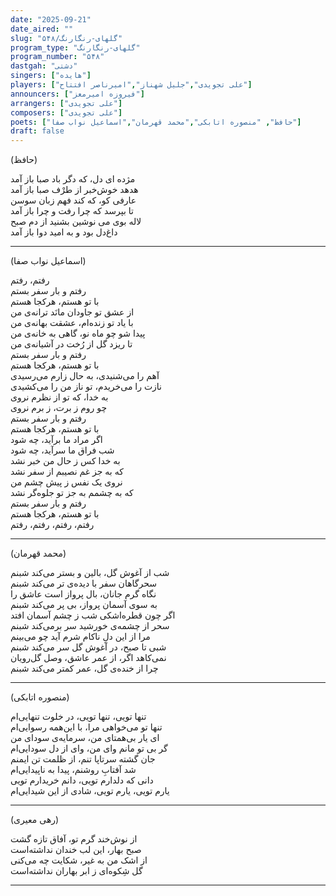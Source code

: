 ```yaml
---
date: "2025-09-21"
date_aired: ""
slug: "گلهای-رنگارنگ/۵۴۸"
program_type: "گلهای-رنگارنگ"
program_number: "۵۴۸"
dastgah: "دشتی"
singers: ["هایده"]
players: ["علی تجویدی","جلیل شهناز","امیرناصر افتتاح"]
announcers: ["فیروزه امیرمعز"]
arrangers: ["علی تجویدی"]
composers: ["علی تجویدی"]
poets: ["حافظ", "منصوره اتابکی","محمد قهرمان","اسماعیل نواب صفا"]
draft: false
---
```


(حافظ)

مژده ای دل، که دگر باد صبا باز آمد  
هدهد خوش‌خبر از طرْف صبا باز آمد  
عارفی کو، که کند فهم زبان سوسن  
تا بپرسد که چرا رفت و چرا باز آمد  
لاله بوی می نوشین بشنید از دم صبح  
داغ‌دل بود و به امید دوا باز آمد

---

(اسماعیل نواب صفا)

رفتم، رفتم  
رفتم و بار سفر بستم  
با تو هستم، هرکجا هستم  
از عشق تو جاودان مانَد ترانه‌ی من  
با یاد تو زنده‌ام، عشقت بهانه‌ی من  
پیدا شو چو ماه نو، گاهی به خانه‌ی من  
تا ریزد گل از رُخت در آشیانه‌ی من  
رفتم و بار سفر بستم  
با تو هستم، هرکجا هستم  
آهم را می‌شنیدی، به حال زارم می‌رسیدی  
نازت را می‌خریدم، تو ناز من را می‌کشیدی  
به خدا، که تو از نظرم نروی  
چو روم ز برت، ز برم نروی  
رفتم و بار سفر بستم  
با تو هستم، هرکجا هستم  
اگر مراد ما برآید، چه شود  
شب فراق ما سرآید، چه شود  
به خدا کس ز حال من خبر نشد  
که به جز غم نصیبم از سفر نشد  
نروی یک نفس ز پیش چشم من  
که به چشمم به جز تو جلوه‌گر نشد  
رفتم و بار سفر بستم  
با تو هستم، هرکجا هستم  
رفتم، رفتم، رفتم، رفتم  

---

(محمد قهرمان)

شب از آغوش گل، بالین و بستر می‌کند شبنم  
سحرگاهان سفر با دیده‌ی تر می‌کند شبنم  
نگاه گرم جانان، بال پرواز است عاشق را  
به سوی آسمان پرواز، بی پر می‌کند شبنم  
اگر چون قطره‌اشکی شب ز چشم آسمان افتد  
سحر از چشمه‌ی خورشید سر برمی‌کند شبنم  
مرا از این دلِ ناکام شرم آید چو می‌بینم  
شبی تا صبح، در آغوش گل سر می‌کند شبنم  
نمی‌کاهد اگر، از عمر عاشق، وصل گل‌رویان  
چرا از خنده‌ی گل، عمر کمتر می‌کند شبنم

---

(منصوره اتابکی)

تنها تویی، تنها تویی، در خلوت تنهایی‌ام  
تنها تو می‌خواهی مرا، با این‌همه رسوایی‌ام  
ای یار بی‌همتای من، سرمایه‌ی سودای من  
گر بی تو مانم وای من، وای از دل سودایی‌ام  
جان گشته سرتاپا تنم، از ظلمت تن ایمنم  
شد آفتابِ روشنم، پیدا به ناپیدایی‌ام  
دانی که دلدارم تویی، دانم خریدارم تویی  
یارم تویی، یارم تویی، شادی از این شیدایی‌ام

---

(رهی معیری)

از نوش‌خند گرم تو، آفاق تازه گشت  
صبح بهار، این لب خندان نداشته‌است  
از اشک من به غیر، شکایت چه می‌کنی  
گل شِکوه‌ای ز ابر بهاران نداشته‌است

---